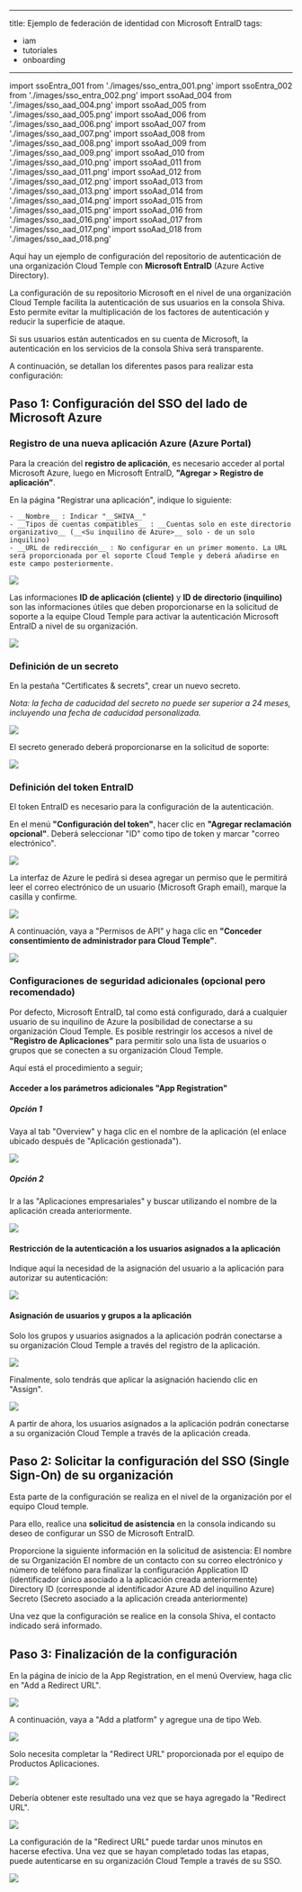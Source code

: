 

---
title: Ejemplo de federación de identidad con Microsoft EntraID
tags:
  - iam
  - tutoriales
  - onboarding
---
import ssoEntra_001 from './images/sso_entra_001.png'
import ssoEntra_002 from './images/sso_entra_002.png'
import ssoAad_004 from './images/sso_aad_004.png'
import ssoAad_005 from './images/sso_aad_005.png'
import ssoAad_006 from './images/sso_aad_006.png'
import ssoAad_007 from './images/sso_aad_007.png'
import ssoAad_008 from './images/sso_aad_008.png'
import ssoAad_009 from './images/sso_aad_009.png'
import ssoAad_010 from './images/sso_aad_010.png'
import ssoAad_011 from './images/sso_aad_011.png'
import ssoAad_012 from './images/sso_aad_012.png'
import ssoAad_013 from './images/sso_aad_013.png'
import ssoAad_014 from './images/sso_aad_014.png'
import ssoAad_015 from './images/sso_aad_015.png'
import ssoAad_016 from './images/sso_aad_016.png'
import ssoAad_017 from './images/sso_aad_017.png'
import ssoAad_018 from './images/sso_aad_018.png'

Aquí hay un ejemplo de configuración del repositorio de autenticación de una organización Cloud Temple con __Microsoft EntraID__ (Azure Active Directory).

La configuración de su repositorio Microsoft en el nivel de una organización Cloud Temple facilita la autenticación de sus usuarios en la consola Shiva. Esto permite evitar la multiplicación de los factores de autenticación y reducir la superficie de ataque.

Si sus usuarios están autenticados en su cuenta de Microsoft, la autenticación en los servicios de la consola Shiva será transparente.

A continuación, se detallan los diferentes pasos para realizar esta configuración:



## Paso 1: Configuración del SSO del lado de Microsoft Azure



### Registro de una nueva aplicación Azure (Azure Portal)

Para la creación del __registro de aplicación__, es necesario acceder al portal Microsoft Azure, luego en Microsoft EntraID, __"Agregar > Registro de aplicación"__.

En la página "Registrar una aplicación", indique lo siguiente:

```
- __Nombre__ : Indicar "__SHIVA__"
- __Tipos de cuentas compatibles__ : __Cuentas solo en este directorio organizativo__ (__<Su inquilino de Azure>__ solo - de un solo inquilino)
- __URL de redirección__ : No configurar en un primer momento. La URL será proporcionada por el soporte Cloud Temple y deberá añadirse en este campo posteriormente.
```

<img src={ssoEntra_001} />

Las informaciones __ID de aplicación (cliente)__ y __ID de directorio (inquilino)__ son las informaciones útiles que deben proporcionarse en la solicitud de soporte a la equipe Cloud Temple para activar la autenticación Microsoft EntraID a nivel de su organización.

<img src={ssoEntra_002} />



### Definición de un secreto

En la pestaña "Certificates & secrets", crear un nuevo secreto.

*Nota: la fecha de caducidad del secreto no puede ser superior a 24 meses, incluyendo una fecha de caducidad personalizada.*

<img src={ssoAad_004} />

El secreto generado deberá proporcionarse en la solicitud de soporte:

<img src={ssoAad_005} />



### Definición del token EntraID

El token EntraID es necesario para la configuración de la autenticación.

En el menú __"Configuración del token"__, hacer clic en __"Agregar reclamación opcional"__. Deberá seleccionar "ID" como tipo de token y marcar "correo electrónico".

<img src={ssoAad_006} />

La interfaz de Azure le pedirá si desea agregar un permiso que le permitirá leer el correo electrónico de un usuario (Microsoft Graph email), marque la casilla y confirme.

<img src={ssoAad_007} />

A continuación, vaya a "Permisos de API" y haga clic en __"Conceder consentimiento de administrador para Cloud Temple"__.

<img src={ssoAad_008} />



### Configuraciones de seguridad adicionales (opcional pero recomendado)

Por defecto, Microsoft EntraID, tal como está configurado, dará a cualquier usuario de su inquilino de Azure la posibilidad de conectarse a su organización Cloud Temple.
Es posible restringir los accesos a nivel de __"Registro de Aplicaciones"__ para permitir solo una lista de usuarios o grupos que se conecten a su organización Cloud Temple.

Aquí está el procedimiento a seguir;



#### Acceder a los parámetros adicionales "App Registration"



##### Opción 1

Vaya al tab "Overview" y haga clic en el nombre de la aplicación (el enlace ubicado después de "Aplicación gestionada").

<img src={ssoAad_009} />



##### Opción 2

Ir a las "Aplicaciones empresariales" y buscar utilizando el nombre de la aplicación creada anteriormente.

<img src={ssoAad_010} />



#### Restricción de la autenticación a los usuarios asignados a la aplicación

Indique aquí la necesidad de la asignación del usuario a la aplicación para autorizar su autenticación:

<img src={ssoAad_011} />



#### Asignación de usuarios y grupos a la aplicación

Solo los grupos y usuarios asignados a la aplicación podrán conectarse a su organización Cloud Temple a través del registro de la aplicación.

<img src={ssoAad_012} />

Finalmente, solo tendrás que aplicar la asignación haciendo clic en "Assign".

<img src={ssoAad_013} />

A partir de ahora, los usuarios asignados a la aplicación podrán conectarse a su organización Cloud Temple a través de la aplicación creada.



## Paso 2: Solicitar la configuración del SSO (Single Sign-On) de su organización

Esta parte de la configuración se realiza en el nivel de la organización por el equipo Cloud temple.

Para ello, realice una __solicitud de asistencia__ en la consola indicando su deseo de configurar un SSO de Microsoft EntraID.

Proporcione la siguiente información en la solicitud de asistencia:
    El nombre de su Organización
    El nombre de un contacto con su correo electrónico y número de teléfono para finalizar la configuración
    Application ID (identificador único asociado a la aplicación creada anteriormente)
    Directory ID (corresponde al identificador Azure AD del inquilino Azure)
    Secreto (Secreto asociado a la aplicación creada anteriormente)

Una vez que la configuración se realice en la consola Shiva, el contacto indicado será informado.



## Paso 3: Finalización de la configuración

En la página de inicio de la App Registration, en el menú Overview, haga clic en "Add a Redirect URL".

<img src={ssoAad_014} />

A continuación, vaya a "Add a platform" y agregue una de tipo Web.

<img src={ssoAad_015} />

Solo necesita completar la "Redirect URL" proporcionada por el equipo de Productos Aplicaciones.

<img src={ssoAad_016} />

Debería obtener este resultado una vez que se haya agregado la "Redirect URL".

<img src={ssoAad_017} />

La configuración de la "Redirect URL" puede tardar unos minutos en hacerse efectiva. Una vez que se hayan completado todas las etapas, puede autenticarse en su organización Cloud Temple a través de su SSO.

<img src={ssoAad_018} />